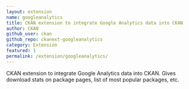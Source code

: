 ```yaml
---
layout: extension
name: googleanalytics
title: CKAN extension to integrate Google Analytics data into CKAN
author: CKAN
github_user: ckan
github_repo: ckanext-googleanalytics
category: Extension
featured: 1
permalink: /extension/googleanalytics/
---
```



CKAN extension to integrate Google Analytics data into CKAN. Gives download stats on package pages, list of most popular packages, etc.
